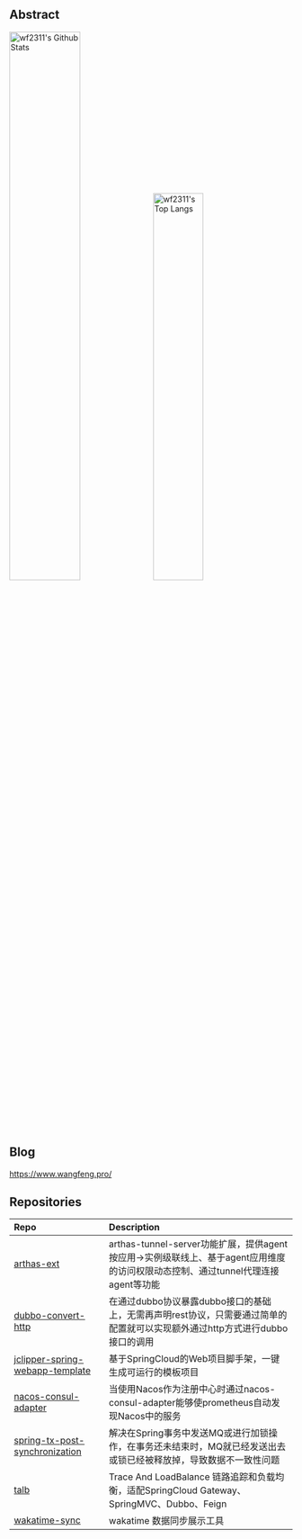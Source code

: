 ## Abstract

<p>
  <img src="https://github-readme-stats.vercel.app/api?username=wf2311&show_icons=true&hide_border=true" alt="wf2311's Github Stats" width="50%" />
  <img src="https://github-readme-stats.vercel.app/api/top-langs/?username=wf2311&layout=compact&hide_border=true&langs_count=10" alt="wf2311's Top Langs" width="42%" /> 
</p>

## Blog 
https://www.wangfeng.pro/

## Repositories
| Repo | Description |  
|:--|:--|    
|[arthas-ext](https://github.com/wf2311/arthas-ext) | arthas-tunnel-server功能扩展，提供agent按应用->实例级联线上、基于agent应用维度的访问权限动态控制、通过tunnel代理连接agent等功能 |    
|[dubbo-convert-http](https://github.com/j-clipper/dubbo-convert-http) | 在通过dubbo协议暴露dubbo接口的基础上，无需再声明rest协议，只需要通过简单的配置就可以实现额外通过http方式进行dubbo接口的调用 |  
|[jclipper-spring-webapp-template](https://github.com/j-clipper/jclipper-spring-webapp-template) | 基于SpringCloud的Web项目脚手架，一键生成可运行的模板项目 |  
|[nacos-consul-adapter](https://github.com/wf2311/nacos-consul-adapter) | 当使用Nacos作为注册中心时通过nacos-consul-adapter能够使prometheus自动发现Nacos中的服务 |  
|[spring-tx-post-synchronization](https://github.com/wf2311/spring-tx-post-synchronization) | 解决在Spring事务中发送MQ或进行加锁操作，在事务还未结束时，MQ就已经发送出去或锁已经被释放掉，导致数据不一致性问题 |  
|[talb](https://github.com/j-clipper/talb) | Trace And LoadBalance 链路追踪和负载均衡，适配SpringCloud Gateway、SpringMVC、Dubbo、Feign |  
|[wakatime-sync](https://github.com/wf2311/wakatime-sync) | wakatime 数据同步展示工具 |  
